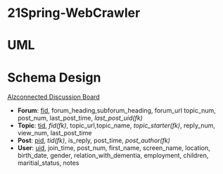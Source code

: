 # 21Spring-WebCrawler



# UML



# Schema Design

[Alzconnected Discussion Board](https://www.alzconnected.org/discussion.aspx)

- **Forum**: <u>fid</u>, forum_heading,subforum_heading, forum_url topic_num, post_num, last_post_time, *last_post_uid(fk)*
- **Topic**: <u>tid</u>, *fid(fk)*, topic_url,topic_name, *topic_starter(fk)*, reply_num, view_num, last_post_time
- **Post**: <u>pid</u>, *tid(fk)*, is_reply, post_time, *post_author(fk)*
- **User**: <u>uid</u>, join_time, post_num, first_name, screen_name, location, birth_date, gender, relation_with_dementia, employment, children, maritial_status, notes

